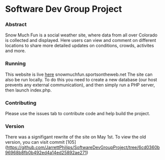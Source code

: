 # Software Dev Group Project

### Abstract
Snow Much Fun is a social weather site, where data from all over Colorado is collected and displayed. Here users can view and comment on different locations to share more detailed updates on conditions, crowds, activites and more. 

### Running
This website is live [here](http://snowmuchfun.sportsontheweb.net/)
snowmuchfun.sportsontheweb.net
The site can also be run locally. To do this you need to create a new database (our host prevents any external communication), and then simply run a PHP server, then launch index.php.

### Contributing
Please use the issues tab to contribute code and help build the project. 

### Version
There was a signifigant rewrite of the site on May 1st. To view the old version, you can visit commit [105] (https://github.com/JarrettPhilips/SoftwareDevGroupProject/tree/6cd0360b96968b8fb0b492ed4a14ed25892ae271)
